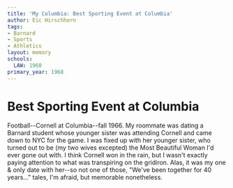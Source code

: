 ```yaml
---
title: 'My Columbia: Best Sporting Event at Columbia'
author: Eic Hirschhorn
tags:
- Barnard
- Sports
- Athletics
layout: memory
schools:
  LAW: 1968
primary_year: 1968
---
```

# Best Sporting Event at Columbia

Football--Cornell at Columbia--fall 1966.  My roommate was dating a Barnard student whose younger sister was attending Cornell and came down to NYC for the game.  I was fixed up with her younger sister, who turned out to be (my two wives excepted) the Most Beautiful Woman I'd ever gone out with.  I think Cornell won in the rain, but I wasn't exactly paying attention to what was transpiring on the gridiron.  Alas, it was my one & only date with her--so not one of those, "We've been together for 40 years..." tales, I'm afraid, but memorable nonetheless.
